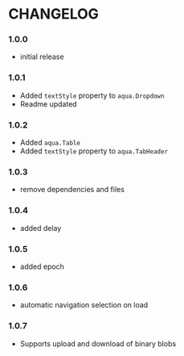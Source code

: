 # CHANGELOG

### 1.0.0
- initial release

### 1.0.1
- Added `textStyle` property to `aqua.Dropdown`
- Readme updated

### 1.0.2
- Added `aqua.Table`
- Added `textStyle` property to `aqua.TabHeader`

### 1.0.3
- remove dependencies and files

### 1.0.4
- added delay

### 1.0.5
- added epoch

### 1.0.6
- automatic navigation selection on load

### 1.0.7
- Supports upload and download of binary blobs